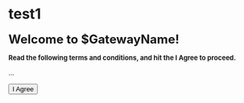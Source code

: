 test1
=====
<p><b><font size="5">Welcome to $GatewayName!</font></b></p>

<p><b><font size="2">Read the following terms and conditions, 
and hit the I Agree to proceed.</font></b></p>
 <p><font size="2">...</font></p>

<form name="login" method="post" action="http://192.168.1.1:5280/">
<input type="hidden" name="accept_terms" value="yes" />      
<input type="hidden" name="redirect" value="$redirect">
<input type="hidden" name="mode_login">
<input type="submit" value="I Agree">
</form>
